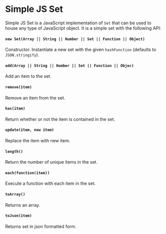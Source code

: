 # Simple JS Set

Simple JS Set is a JavaScript implementation of `Set` that can be used to house any type of JavaScript object. It is a simple set with the following API:

#### `new Set(Array || String || Number || Set || Function || Object)`
Constructor. Instantiate a new set with the given `hashFunction` (defaults to `JSON.stringify`).

#### `add(Array || String || Number || Set || Function || Objec)`
Add an item to the set.

#### `remove(item)`
Remove an item from the set.

#### `has(item)`
Return whether or not the item is contained in the set.

#### `update(item, new item)`
Replace the item with new item.

#### `length()`
Return the number of unique items in the set.

#### `each(function(item))`
Execute a function with each item in the set.

#### `toArray()`
Returns an array.

#### `toJson(item)`
Returns set in json formatted form.
